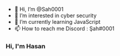 - 👋 Hi, I’m @Sah0001
- 👀 I’m interested in cyber security
- 🌱 I’m currently learning JavaScript
- 📫 How to reach me Discord : Şah#0001

<!---
Sah0001/Sah0001 is a ✨ special ✨ repository because its `README.md` (this file) appears on your GitHub profile.
You can click the Preview link to take a look at your changes.
--->

### Hi, I'm Hasan 
